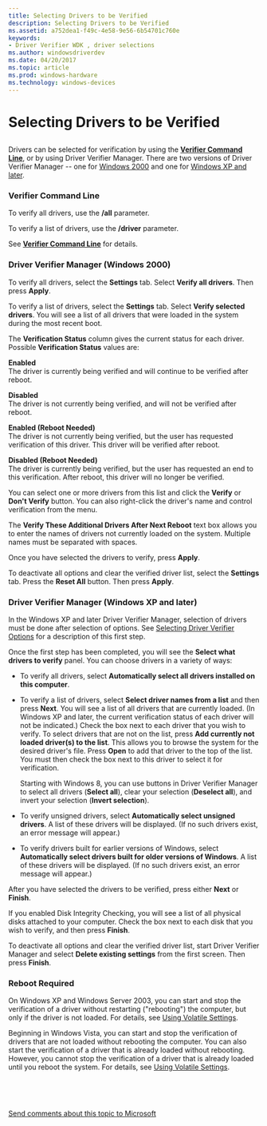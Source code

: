 ```yaml
---
title: Selecting Drivers to be Verified
description: Selecting Drivers to be Verified
ms.assetid: a752dea1-f49c-4e58-9e56-6b54701c760e
keywords:
- Driver Verifier WDK , driver selections
ms.author: windowsdriverdev
ms.date: 04/20/2017
ms.topic: article
ms.prod: windows-hardware
ms.technology: windows-devices
---
```


# Selecting Drivers to be Verified


## <span id="ddk_selecting_drivers_to_be_verified_tools"></span><span id="DDK_SELECTING_DRIVERS_TO_BE_VERIFIED_TOOLS"></span>


Drivers can be selected for verification by using the [**Verifier Command Line**](verifier-command-line.md), or by using Driver Verifier Manager. There are two versions of Driver Verifier Manager -- one for [Windows 2000](driver-verifier-manager--windows-2000-.md) and one for [Windows XP and later](driver-verifier-manager--windows-xp-and-later-.md).

### <span id="verifier_command_line"></span><span id="VERIFIER_COMMAND_LINE"></span>Verifier Command Line

To verify all drivers, use the **/all** parameter.

To verify a list of drivers, use the **/driver** parameter.

See [**Verifier Command Line**](verifier-command-line.md) for details.

### <span id="driver_verifier_manager__windows_2000_"></span><span id="DRIVER_VERIFIER_MANAGER__WINDOWS_2000_"></span>Driver Verifier Manager (Windows 2000)

To verify all drivers, select the **Settings** tab. Select **Verify all drivers**. Then press **Apply**.

To verify a list of drivers, select the **Settings** tab. Select **Verify selected drivers**. You will see a list of all drivers that were loaded in the system during the most recent boot.

The **Verification Status** column gives the current status for each driver. Possible **Verification Status** values are:

<span id="Enabled"></span><span id="enabled"></span><span id="ENABLED"></span>**Enabled**  
The driver is currently being verified and will continue to be verified after reboot.

<span id="Disabled"></span><span id="disabled"></span><span id="DISABLED"></span>**Disabled**  
The driver is not currently being verified, and will not be verified after reboot.

<span id="Enabled__Reboot_Needed_"></span><span id="enabled__reboot_needed_"></span><span id="ENABLED__REBOOT_NEEDED_"></span>**Enabled (Reboot Needed)**  
The driver is not currently being verified, but the user has requested verification of this driver. This driver will be verified after reboot.

<span id="Disabled__Reboot_Needed_"></span><span id="disabled__reboot_needed_"></span><span id="DISABLED__REBOOT_NEEDED_"></span>**Disabled (Reboot Needed)**  
The driver is currently being verified, but the user has requested an end to this verification. After reboot, this driver will no longer be verified.

You can select one or more drivers from this list and click the **Verify** or **Don't Verify** button. You can also right-click the driver's name and control verification from the menu.

The **Verify These Additional Drivers After Next Reboot** text box allows you to enter the names of drivers not currently loaded on the system. Multiple names must be separated with spaces.

Once you have selected the drivers to verify, press **Apply**.

To deactivate all options and clear the verified driver list, select the **Settings** tab. Press the **Reset All** button. Then press **Apply**.

### <span id="driver_verifier_manager__windows_xp_and_later_"></span><span id="DRIVER_VERIFIER_MANAGER__WINDOWS_XP_AND_LATER_"></span>Driver Verifier Manager (Windows XP and later)

In the Windows XP and later Driver Verifier Manager, selection of drivers must be done after selection of options. See [Selecting Driver Verifier Options](selecting-driver-verifier-options.md) for a description of this first step.

Once the first step has been completed, you will see the **Select what drivers to verify** panel. You can choose drivers in a variety of ways:

-   To verify all drivers, select **Automatically select all drivers installed on this computer**.

-   To verify a list of drivers, select **Select driver names from a list** and then press **Next**. You will see a list of all drivers that are currently loaded. (In Windows XP and later, the current verification status of each driver will not be indicated.) Check the box next to each driver that you wish to verify. To select drivers that are not on the list, press **Add currently not loaded driver(s) to the list**. This allows you to browse the system for the desired driver's file. Press **Open** to add that driver to the top of the list. You must then check the box next to this driver to select it for verification.

    Starting with Windows 8, you can use buttons in Driver Verifier Manager to select all drivers (**Select all**), clear your selection (**Deselect all**), and invert your selection (**Invert selection**).

-   To verify unsigned drivers, select **Automatically select unsigned drivers**. A list of these drivers will be displayed. (If no such drivers exist, an error message will appear.)

-   To verify drivers built for earlier versions of Windows, select **Automatically select drivers built for older versions of Windows**. A list of these drivers will be displayed. (If no such drivers exist, an error message will appear.)

After you have selected the drivers to be verified, press either **Next** or **Finish**.

If you enabled Disk Integrity Checking, you will see a list of all physical disks attached to your computer. Check the box next to each disk that you wish to verify, and then press **Finish**.

To deactivate all options and clear the verified driver list, start Driver Verifier Manager and select **Delete existing settings** from the first screen. Then press **Finish**.

### <span id="reboot_required"></span><span id="REBOOT_REQUIRED"></span>Reboot Required

On Windows XP and Windows Server 2003, you can start and stop the verification of a driver without restarting ("rebooting") the computer, but only if the driver is not loaded. For details, see [Using Volatile Settings](using-volatile-settings.md).

Beginning in Windows Vista, you can start and stop the verification of drivers that are not loaded without rebooting the computer. You can also start the verification of a driver that is already loaded without rebooting. However, you cannot stop the verification of a driver that is already loaded until you reboot the system. For details, see [Using Volatile Settings](using-volatile-settings.md).

 

 

[Send comments about this topic to Microsoft](mailto:wsddocfb@microsoft.com?subject=Documentation%20feedback%20[devtest\devtest]:%20Selecting%20Drivers%20to%20be%20Verified%20%20RELEASE:%20%2811/17/2016%29&body=%0A%0APRIVACY%20STATEMENT%0A%0AWe%20use%20your%20feedback%20to%20improve%20the%20documentation.%20We%20don't%20use%20your%20email%20address%20for%20any%20other%20purpose,%20and%20we'll%20remove%20your%20email%20address%20from%20our%20system%20after%20the%20issue%20that%20you're%20reporting%20is%20fixed.%20While%20we're%20working%20to%20fix%20this%20issue,%20we%20might%20send%20you%20an%20email%20message%20to%20ask%20for%20more%20info.%20Later,%20we%20might%20also%20send%20you%20an%20email%20message%20to%20let%20you%20know%20that%20we've%20addressed%20your%20feedback.%0A%0AFor%20more%20info%20about%20Microsoft's%20privacy%20policy,%20see%20http://privacy.microsoft.com/default.aspx. "Send comments about this topic to Microsoft")




